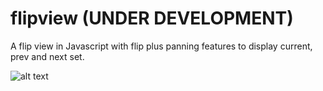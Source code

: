 flipview (UNDER DEVELOPMENT)
========

A flip view in Javascript with flip plus panning features to display current, prev and next set.

![alt text](https://lh4.googleusercontent.com/-WVO0MaxF3SM/U51mzlvMFRI/AAAAAAAAJfw/CZcNtTPSwBg/s279/flipview_sample.gif "This is what it looks like but more smoother.")

